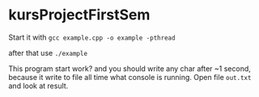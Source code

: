 # kursProjectFirstSem

Start it with 
`gcc example.cpp -o example -pthread`

after that use 
`./example`

This program start work? and you should write any char after ~1  second, because it write to file 
all time what console is running. 
Open file `out.txt` and look at result.
